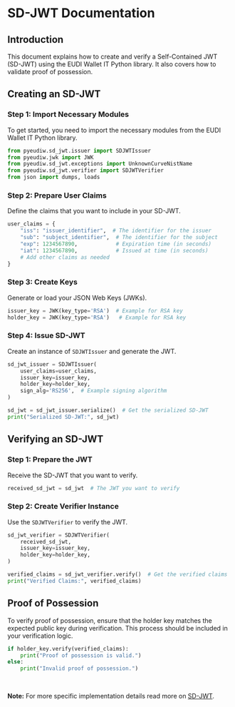 # SD-JWT Documentation

## Introduction
This document explains how to create and verify a Self-Contained JWT (SD-JWT) using the EUDI Wallet IT Python library. It also covers how to validate proof of possession.

## Creating an SD-JWT

### Step 1: Import Necessary Modules
To get started, you need to import the necessary modules from the EUDI Wallet IT Python library.

```python
from pyeudiw.sd_jwt.issuer import SDJWTIssuer
from pyeudiw.jwk import JWK
from pyeudiw.sd_jwt.exceptions import UnknownCurveNistName
from pyeudiw.sd_jwt.verifier import SDJWTVerifier
from json import dumps, loads
```

### Step 2: Prepare User Claims
Define the claims that you want to include in your SD-JWT.

```python
user_claims = {
    "iss": "issuer_identifier",  # The identifier for the issuer
    "sub": "subject_identifier",  # The identifier for the subject
    "exp": 1234567890,            # Expiration time (in seconds)
    "iat": 1234567890,            # Issued at time (in seconds)
    # Add other claims as needed
}
```

### Step 3: Create Keys
Generate or load your JSON Web Keys (JWKs).

```python
issuer_key = JWK(key_type='RSA')  # Example for RSA key
holder_key = JWK(key_type='RSA')   # Example for RSA key
```

### Step 4: Issue SD-JWT
Create an instance of `SDJWTIssuer` and generate the JWT.

```python
sd_jwt_issuer = SDJWTIssuer(
    user_claims=user_claims,
    issuer_key=issuer_key,
    holder_key=holder_key,
    sign_alg='RS256',  # Example signing algorithm
)

sd_jwt = sd_jwt_issuer.serialize()  # Get the serialized SD-JWT
print("Serialized SD-JWT:", sd_jwt)
```

## Verifying an SD-JWT

### Step 1: Prepare the JWT
Receive the SD-JWT that you want to verify.

```python
received_sd_jwt = sd_jwt  # The JWT you want to verify
```

### Step 2: Create Verifier Instance
Use the `SDJWTVerifier` to verify the JWT.

```python
sd_jwt_verifier = SDJWTVerifier(
    received_sd_jwt,
    issuer_key=issuer_key,
    holder_key=holder_key,
)

verified_claims = sd_jwt_verifier.verify()  # Get the verified claims
print("Verified Claims:", verified_claims)
```

## Proof of Possession

To verify proof of possession, ensure that the holder key matches the expected public key during verification. This process should be included in your verification logic.

```python
if holder_key.verify(verified_claims):
    print("Proof of possession is valid.")
else:
    print("Invalid proof of possession.")
```  

  
<br> 

**Note:** 
For more specific implementation details read more on [SD-JWT](../pyeudiw/sd_jwt/SD-JWT.md).